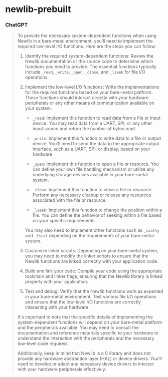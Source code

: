 newlib-prebuilt
===============
### ChatGPT
> To provide the necessary system-dependent functions when using Newlib
> in a bare-metal environment, you'll need to implement the required
> low-level I/O functions. Here are the steps you can follow:
> 
> 1. Identify the required system-dependent functions: Review the Newlib documentation or the source code to determine which functions you need
> to provide. The essential functions typically include `_read`,
> `_write`, `_open`, `_close`, and `_lseek` for file I/O operations.
> 
> 1. Implement the low-level I/O functions: Write the implementations for the required functions based on your bare-metal platform. These
> functions should interact directly with your hardware peripherals or
> any other means of communication available on your system.
> 
>    - `_read`: Implement this function to read data from a file or input device. You may read data from a UART, SPI, or any other input
> source and return the number of bytes read.
> 
>    - `_write`: Implement this function to write data to a file or output device. You'll need to send the data to the appropriate output
> interface, such as a UART, SPI, or display, based on your hardware.
> 
>    - `_open`: Implement this function to open a file or resource. You can define your own file handling mechanism or utilize any underlying
> storage devices available in your bare-metal system.
> 
>    - `_close`: Implement this function to close a file or resource. Perform any necessary cleanup or release any resources associated with
> the file or resource.
> 
>    - `_lseek`: Implement this function to change the position within a file. You can define the behavior of seeking within a file based on
> your specific requirements.
> 
>    You may also need to implement other functions such as `_isatty`
> and `_fstat` depending on the requirements of your bare-metal system.
> 
> 1. Customize linker scripts: Depending on your bare-metal system, you may need to modify the linker scripts to ensure that the Newlib
> functions are linked correctly with your application code.
> 
> 1. Build and link your code: Compile your code using the appropriate toolchain and linker flags, ensuring that the Newlib library is linked
> properly with your application.
> 
> 1. Test and debug: Verify that the Newlib functions work as expected in your bare-metal environment. Test various file I/O operations and
> ensure that the low-level I/O functions are correctly interacting with
> your hardware.
> 
> It's important to note that the specific details of implementing the
> system-dependent functions will depend on your bare-metal platform and
> the peripherals available. You may need to consult the documentation
> and reference materials specific to your hardware to understand the
> interaction with the peripherals and the necessary low-level code
> required.
> 
> Additionally, keep in mind that Newlib is a C library and does not
> provide any hardware abstraction layer (HAL) or device drivers. You'll
> need to develop or adapt any necessary device drivers to interact with
> your hardware peripherals effectively.
